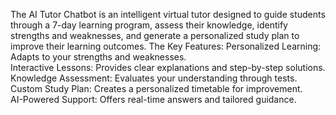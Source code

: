 The AI Tutor Chatbot is an intelligent virtual tutor designed to guide students through a 7-day learning program, assess their knowledge, identify strengths and weaknesses, and generate a personalized study plan to improve their learning outcomes.
The Key Features:
Personalized Learning: Adapts to your strengths and weaknesses.  
Interactive Lessons: Provides clear explanations and step-by-step solutions.  
Knowledge Assessment: Evaluates your understanding through tests.  
Custom Study Plan: Creates a personalized timetable for improvement.  
AI-Powered Support: Offers real-time answers and tailored guidance.
